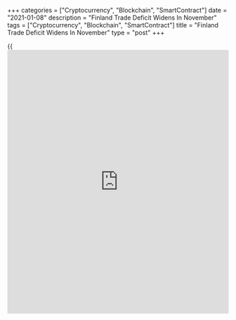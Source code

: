 +++
categories = ["Cryptocurrency", "Blockchain", "SmartContract"]
date = "2021-01-08"
description = "Finland Trade Deficit Widens In November"
tags = ["Cryptocurrency", "Blockchain", "SmartContract"]
title = "Finland Trade Deficit Widens In November"
type = "post"
+++

{{<iframe id="large-banner" src="https://www.bounty.group/#slide=22.0" width="100%" height="600" scrolling="no" style="border: 0px solid rgb(216, 221, 230); border-radius: 3px;">}}

Finland's trade deficit widened in November, preliminary figures from
the Finnish Customs showed on Monday.

The trade deficit increased to EUR 180 million in November from EUR 114
million in the same month last year. In October, the trade deficit was
EUR 55 million.

Exports declined 3.5 percent year-on-year in November and imports fell
2.2 percent.

Shipments to the EU countries remained unchanged in November and imports
from those countries rose 0.2 percent. Exports to countries outside the
EU decreased 7.7 percent and imports from those countries dropped 5.5
percent.

For the January-November period, the trade deficit was EUR 3.1 billion
compared to a EUR 1.2 billion shortfall registered a year ago. Exports
declined 13.7 percent and imports decreased 10.4 percent.

For comments and feedback [contact](https://www.playgroundfx.com/contact/): editorial@rtt[news](https://www.letsplayfx.com/blog/forex-news-website/).com

[Economic News][1]

 **What parts of the world are seeing the best (and worst) economic
performances lately? Click[here][2] to check out our [Econ Scorecard][2]
and find out! See up-to-the-moment [ranking](https://www.playgroundfx.com/blog/crypto-exchange-ranking/)s for the best and worst
performers in [GDP][2], [unemployment rate][3], [inflation][4] and much
more.**

   1. www.rtt[news](https://www.letsplayfx.com/blog/forex-news-website/).com/Content/EconomicNews.aspx
   2. www.rtt[news](https://www.letsplayfx.com/blog/forex-news-website/).com/economic-scorecard/world-rank/GDP/highest-performance.aspx
   3. www.rtt[news](https://www.letsplayfx.com/blog/forex-news-website/).com/economic-scorecard/world-rank/unemployment-rate/lowest-performance.aspx
   4. www.rtt[news](https://www.letsplayfx.com/blog/forex-news-website/).com/economic-scorecard/world-rank/CPI/highest-performance.aspx